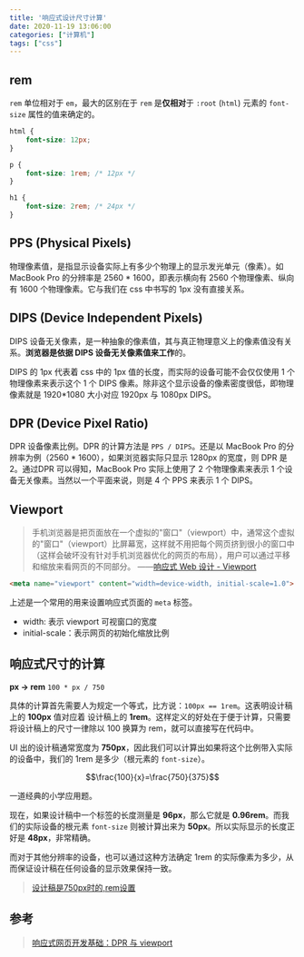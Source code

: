 ```yaml
---
title: '响应式设计尺寸计算'
date: 2020-11-19 13:06:00
categories: ["计算机"]
tags: ["css"]
---
```


## rem

`rem` 单位相对于 `em`，最大的区别在于 `rem` 是**仅相对**于 `:root` (`html`) 元素的 `font-size` 属性的值来确定的。

```css
html {
    font-size: 12px;
}

p {
    font-size: 1rem; /* 12px */
}

h1 {
    font-size: 2rem; /* 24px */
}
```

## PPS (Physical Pixels)

物理像素值，是指显示设备实际上有多少个物理上的显示发光单元（像素）。如 MacBook Pro 的分辨率是 2560 * 1600，即表示横向有 2560 个物理像素、纵向有 1600 个物理像素。它与我们在 css 中书写的 1px 没有直接关系。

## DIPS (Device Independent Pixels)

DIPS 设备无关像素，是一种抽象的像素值，其与真正物理意义上的像素值没有关系。**浏览器是依据 DIPS 设备无关像素值来工作**的。

DIPS 的 1px 代表着 css 中的 1px 值的长度，而实际的设备可能不会仅仅使用 1 个物理像素来表示这个 1 个 DIPS 像素。除非这个显示设备的像素密度很低，即物理像素就是 1920*1080 大小对应 1920px 与 1080px DIPS。

## DPR (Device Pixel Ratio)

DPR 设备像素比例。DPR 的计算方法是 `PPS / DIPS`。还是以 MacBook Pro 的分辨率为例（2560 * 1600），如果浏览器实际只显示 1280px 的宽度，则 DPR 是 2。通过DPR 可以得知，MacBook Pro 实际上使用了 2 个物理像素来表示 1 个设备无关像素。当然以一个平面来说，则是 4 个 PPS 来表示 1 个 DIPS。

## Viewport

> 手机浏览器是把页面放在一个虚拟的"窗口"（viewport）中，通常这个虚拟的"窗口"（viewport）比屏幕宽，这样就不用把每个网页挤到很小的窗口中（这样会破坏没有针对手机浏览器优化的网页的布局），用户可以通过平移和缩放来看网页的不同部分。
> ——[响应式 Web 设计 - Viewport](https://www.runoob.com/css/css-rwd-viewport.html)

```html
<meta name="viewport" content="width=device-width, initial-scale=1.0">
```

上述是一个常用的用来设置响应式页面的 `meta` 标签。

* width: 表示 viewport 可视窗口的宽度
* initial-scale：表示网页的初始化缩放比例

## 响应式尺寸的计算

**px -> rem** `100 * px / 750`

具体的计算首先需要人为规定一个等式，比方说：`100px == 1rem`。这表明设计稿上的 **100px** 值对应着 设计稿上的 **1rem**。这样定义的好处在于便于计算，只需要将设计稿上的尺寸一律除以 100 换算为 rem，就可以直接写在代码中。

UI 出的设计稿通常宽度为 **750px**，因此我们可以计算出如果将这个比例带入实际的设备中，我们的 1rem 是多少（根元素的 `font-size`）。

$$\frac{100}{x}=\frac{750}{375}$$

一道经典的小学应用题。

现在，如果设计稿中一个标签的长度测量是 **96px**，那么它就是 **0.96rem**。而我们的实际设备的根元素 `font-size` 则被计算出来为 **50px**。所以实际显示的长度正好是 **48px**，非常精确。

而对于其他分辨率的设备，也可以通过这种方法确定 1rem 的实际像素为多少，从而保证设计稿在任何设备的显示效果保持一致。

> [设计稿是750px时的,rem设置](https://blog.csdn.net/sunny_810/article/details/98949817)

## 参考
> [响应式网页开发基础：DPR 与 viewport](https://zhuanlan.zhihu.com/p/26131956)
